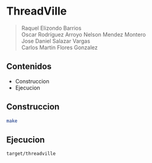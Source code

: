 ThreadVille
===========

> Raquel Elizondo Barrios  
> Oscar Rodríguez Arroyo
> Nelson Mendez Montero  
> Jose Daniel Salazar Vargas  
> Carlos Martin Flores Gonzalez  

## Contenidos 
- Construccion
- Ejecucion 


## Construccion
```bash
make

```

## Ejecucion
```bash
target/threadville

```